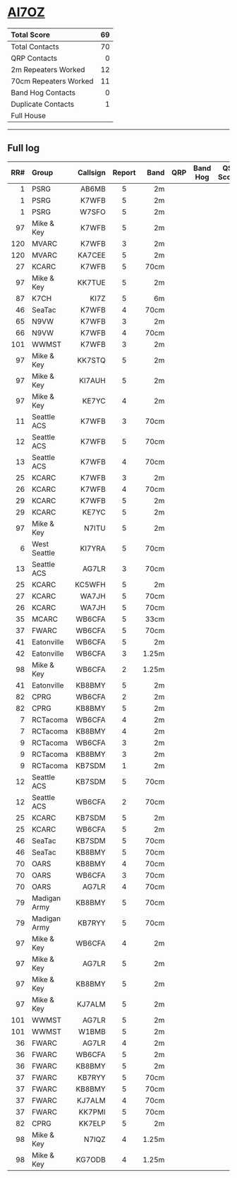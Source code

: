 # [AI7OZ](https://www.qrz.com/db/AI7OZ)

| Total Score           |   69 |
|:----------------------|-----:|
| Total Contacts        |   70 |
| QRP Contacts          |    0 |
| 2m Repeaters Worked   |   12 |
| 70cm Repeaters Worked |   11 |
| Band Hog Contacts     |    0 |
| Duplicate Contacts    |    1 |
| Full House            |      |

---

## Full log

|   RR# | Group        |   Callsign |  Report  |   Band |  QRP  |  Band Hog  |   QSO Score |
|------:|:-------------|-----------:|:--------:|-------:|:-----:|:----------:|------------:|
|     1 | PSRG         |      AB6MB |    5     |     2m |       |            |           1 |
|     1 | PSRG         |      K7WFB |    5     |     2m |       |            |           1 |
|     1 | PSRG         |      W7SFO |    5     |     2m |       |            |           1 |
|    97 | Mike & Key   |      K7WFB |    5     |     2m |       |            |           1 |
|   120 | MVARC        |      K7WFB |    3     |     2m |       |            |           1 |
|   120 | MVARC        |     KA7CEE |    5     |     2m |       |            |           1 |
|    27 | KCARC        |      K7WFB |    5     |   70cm |       |            |           1 |
|    97 | Mike & Key   |     KK7TUE |    5     |     2m |       |            |           1 |
|    87 | K7CH         |       KI7Z |    5     |     6m |       |            |           1 |
|    46 | SeaTac       |      K7WFB |    4     |   70cm |       |            |           1 |
|    65 | N9VW         |      K7WFB |    3     |     2m |       |            |           1 |
|    66 | N9VW         |      K7WFB |    4     |   70cm |       |            |           1 |
|   101 | WWMST        |      K7WFB |    3     |     2m |       |            |           1 |
|    97 | Mike & Key   |     KK7STQ |    5     |     2m |       |            |           1 |
|    97 | Mike & Key   |     KI7AUH |    5     |     2m |       |            |           1 |
|    97 | Mike & Key   |      KE7YC |    4     |     2m |       |            |           1 |
|    11 | Seattle ACS  |      K7WFB |    3     |   70cm |       |            |           1 |
|    12 | Seattle ACS  |      K7WFB |    5     |   70cm |       |            |           1 |
|    13 | Seattle ACS  |      K7WFB |    4     |   70cm |       |            |           1 |
|    25 | KCARC        |      K7WFB |    3     |     2m |       |            |           1 |
|    26 | KCARC        |      K7WFB |    4     |   70cm |       |            |           1 |
|    29 | KCARC        |      K7WFB |    5     |     2m |       |            |           1 |
|    29 | KCARC        |      KE7YC |    5     |     2m |       |            |           1 |
|    97 | Mike & Key   |      N7ITU |    5     |     2m |       |            |           1 |
|     6 | West Seattle |     KI7YRA |    5     |   70cm |       |            |           1 |
|    13 | Seattle ACS  |      AG7LR |    3     |   70cm |       |            |           1 |
|    25 | KCARC        |     KC5WFH |    5     |     2m |       |            |           1 |
|    27 | KCARC        |      WA7JH |    5     |   70cm |       |            |           1 |
|    26 | KCARC        |      WA7JH |    5     |   70cm |       |            |           1 |
|    35 | MCARC        |     WB6CFA |    5     |   33cm |       |            |           1 |
|    37 | FWARC        |     WB6CFA |    5     |   70cm |       |            |           1 |
|    41 | Eatonville   |     WB6CFA |    5     |     2m |       |            |           1 |
|    42 | Eatonville   |     WB6CFA |    3     |  1.25m |       |            |           1 |
|    98 | Mike & Key   |     WB6CFA |    2     |  1.25m |       |            |           1 |
|    41 | Eatonville   |     KB8BMY |    5     |     2m |       |            |           1 |
|    82 | CPRG         |     WB6CFA |    2     |     2m |       |            |           1 |
|    82 | CPRG         |     KB8BMY |    5     |     2m |       |            |           1 |
|     7 | RCTacoma     |     WB6CFA |    4     |     2m |       |            |           1 |
|     7 | RCTacoma     |     KB8BMY |    4     |     2m |       |            |           1 |
|     9 | RCTacoma     |     WB6CFA |    3     |     2m |       |            |           1 |
|     9 | RCTacoma     |     KB8BMY |    3     |     2m |       |            |           1 |
|     9 | RCTacoma     |     KB7SDM |    1     |     2m |       |            |           1 |
|    12 | Seattle ACS  |     KB7SDM |    5     |   70cm |       |            |           1 |
|    12 | Seattle ACS  |     WB6CFA |    2     |   70cm |       |            |           1 |
|    25 | KCARC        |     KB7SDM |    5     |     2m |       |            |           1 |
|    25 | KCARC        |     WB6CFA |    5     |     2m |       |            |           1 |
|    46 | SeaTac       |     KB7SDM |    5     |   70cm |       |            |           1 |
|    46 | SeaTac       |     KB8BMY |    5     |   70cm |       |            |           1 |
|    70 | OARS         |     KB8BMY |    4     |   70cm |       |            |           1 |
|    70 | OARS         |     WB6CFA |    3     |   70cm |       |            |           1 |
|    70 | OARS         |      AG7LR |    4     |   70cm |       |            |           1 |
|    79 | Madigan Army |     KB8BMY |    5     |   70cm |       |            |           1 |
|    79 | Madigan Army |     KB7RYY |    5     |   70cm |       |            |           1 |
|    97 | Mike & Key   |     WB6CFA |    4     |     2m |       |            |           1 |
|    97 | Mike & Key   |      AG7LR |    5     |     2m |       |            |           1 |
|    97 | Mike & Key   |     KB8BMY |    5     |     2m |       |            |           1 |
|    97 | Mike & Key   |     KJ7ALM |    5     |     2m |       |            |           1 |
|   101 | WWMST        |      AG7LR |    5     |     2m |       |            |           1 |
|   101 | WWMST        |      W1BMB |    5     |     2m |       |            |           1 |
|    36 | FWARC        |      AG7LR |    4     |     2m |       |            |           1 |
|    36 | FWARC        |     WB6CFA |    5     |     2m |       |            |           1 |
|    36 | FWARC        |     KB8BMY |    5     |     2m |       |            |           1 |
|    37 | FWARC        |     KB7RYY |    5     |   70cm |       |            |           1 |
|    37 | FWARC        |     KB8BMY |    5     |   70cm |       |            |           1 |
|    37 | FWARC        |     KJ7ALM |    4     |   70cm |       |            |           1 |
|    37 | FWARC        |     KK7PMI |    5     |   70cm |       |            |           1 |
|    82 | CPRG         |     KK7ELP |    5     |     2m |       |            |           1 |
|    98 | Mike & Key   |      N7IQZ |    4     |  1.25m |       |            |           1 |
|    98 | Mike & Key   |     KG7ODB |    4     |  1.25m |       |            |           1 |
